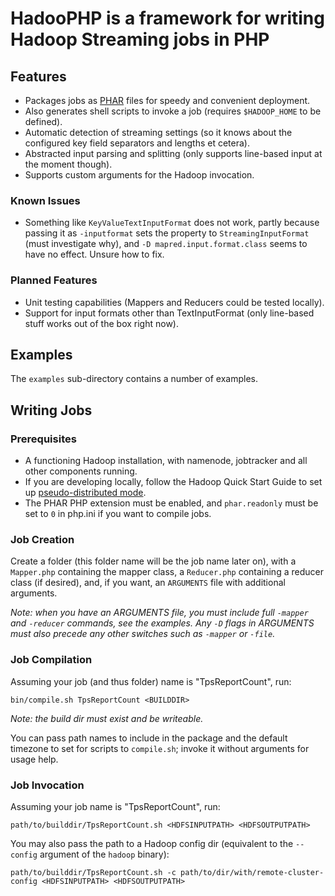 # HadooPHP is a framework for writing Hadoop Streaming jobs in PHP

## Features

* Packages jobs as [PHAR](http://php.net/phar) files for speedy and convenient deployment.
 * Also generates shell scripts to invoke a job (requires `$HADOOP_HOME` to be defined).
* Automatic detection of streaming settings (so it knows about the configured key field separators and lengths et cetera).
* Abstracted input parsing and splitting (only supports line-based input at the moment though).
* Supports custom arguments for the Hadoop invocation.

### Known Issues

* Something like `KeyValueTextInputFormat` does not work, partly because passing it as `-inputformat` sets the property to `StreamingInputFormat` (must investigate why), and `-D mapred.input.format.class` seems to have no effect. Unsure how to fix.

### Planned Features

* Unit testing capabilities (Mappers and Reducers could be tested locally).
* Support for input formats other than TextInputFormat (only line-based stuff works out of the box right now).


## Examples

The `examples` sub-directory contains a number of examples.


## Writing Jobs

### Prerequisites

* A functioning Hadoop installation, with namenode, jobtracker and all other components running.
 * If you are developing locally, follow the Hadoop Quick Start Guide to set up [pseudo-distributed mode](http://hadoop.apache.org/common/docs/r0.20.2/quickstart.html#PseudoDistributed).
* The PHAR PHP extension must be enabled, and `phar.readonly` must be set to `0` in php.ini if you want to compile jobs.


### Job Creation

Create a folder (this folder name will be the job name later on), with a `Mapper.php` containing the mapper class, a `Reducer.php` containing a reducer class (if desired), and, if you want, an `ARGUMENTS` file with additional arguments.

*Note: when you have an ARGUMENTS file, you must include full `-mapper` and `-reducer` commands, see the examples. Any `-D` flags in ARGUMENTS must also precede any other switches such as `-mapper` or `-file`.*

### Job Compilation

Assuming your job (and thus folder) name is "TpsReportCount", run:

    bin/compile.sh TpsReportCount <BUILDDIR>

*Note: the build dir must exist and be writeable.*

You can pass path names to include in the package and the default timezone to set for scripts to `compile.sh`; invoke it without arguments for usage help.

### Job Invocation

Assuming your job name is "TpsReportCount", run:

    path/to/builddir/TpsReportCount.sh <HDFSINPUTPATH> <HDFSOUTPUTPATH>

You may also pass the path to a Hadoop config dir (equivalent to the `--config` argument of the `hadoop` binary):

    path/to/builddir/TpsReportCount.sh -c path/to/dir/with/remote-cluster-config <HDFSINPUTPATH> <HDFSOUTPUTPATH>

